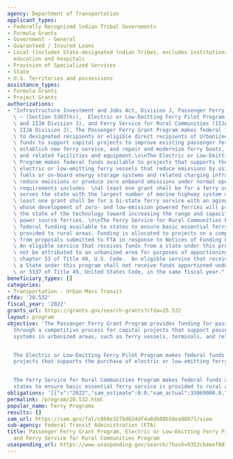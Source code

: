 ```yaml
---
agency: Department of Transportation
applicant_types:
- Federally Recognized lndian Tribal Governments
- Formula Grants
- Government - General
- Guaranteed / Insured Loans
- Local (includes State-designated lndian Tribes, excludes institutions of higher
  education and hospitals
- Provision of Specialized Services
- State
- U.S. Territories and possessions
assistance_types:
- Formula Grants
- Project Grants
authorizations:
- "Infrastructure Investment and Jobs Act, Division J, Passenger Ferry Grant Program\
  \ – (Section 5307(h)),  Electric or Low-Emitting Ferry Pilot Program (IIJA § 71102\
  \ and IIJA Division J), and Ferry Service for Rural Communities (IIJA § 71103 and\
  \ IIJA Division J), The Passenger Ferry Grant Program makes federal funds available\
  \ to designated recipients or eligible direct recipients of Urbanized Area Formula\
  \ funds to support capital projects to improve existing passenger ferry service,\
  \ establish new ferry service, and repair and modernize ferry boats, terminals,\
  \ and related facilities and equipment.\n\nThe Electric or Low-Emitting Ferry Pilot\
  \ Program makes federal funds available to projects that supports the purchase of\
  \ electric or low-emitting ferry vessels that reduce emissions by using alternative\
  \ fuels or on-board energy storage systems and related charging infrastructure to\
  \ reduce emissions or produce zero onboard emissions under normal operation. Program\
  \ requirements includes  \nat least one grant shall be for a ferry service that\
  \ serves the state with the largest number of marine highway system miles and at\
  \ least one grant shall be for a bi-state ferry service with an aging fleet; and\
  \ whose development of zero- and low-emission powered ferries will propose to advance\
  \ the state of the technology toward increasing the range and capacity of zero emission\
  \ power source ferries. \n\nThe Ferry Service for Rural Communities Program makes\
  \ federal funding available to states to ensure basic essential ferry service is\
  \ provided to rural areas. Funding is allocated to projects on a competitive basis,\
  \ from proposals submitted to FTA in response to Notices of Funding Opportunities.\
  \ An eligible service that receives funds from a state under this program shall\
  \ not be attributed to an urbanized area for purposes of apportioning funds under\
  \ chapter 53 of Title 49, U.S. Code.  An eligible service that receives funds from\
  \ a State under this program shall not receive funds apportioned under section 5336\
  \ or 5337 of Title 49, United States Code, in the same fiscal year."
beneficiary_types: []
categories:
- Transportation - Urban Mass Transit
cfda: '20.532'
fiscal_year: '2022'
grants_url: https://grants.gov/search-grants?cfda=20.532
layout: program
objective: 'The Passenger Ferry Grant Program provides funding for passenger ferries
  through a competitive process for capital projects that support passenger ferry
  systems in urbanized areas, such as ferry vessels, terminals, and related infrastructure.


  The Electric or Low-Emitting Ferry Pilot Program makes federal funds available to
  projects that supports the purchase of electric or low-emitting ferry vessels.


  The Ferry Service for Rural Communities Program makes federal funds available to
  states to ensure basic essential ferry service is provided to rural areas.'
obligations: '[{"x":"2022","sam_estimate":0.0,"sam_actual":33069000.0,"usa_spending_actual":0.0},{"x":"2023","sam_estimate":172081000.0,"sam_actual":0.0,"usa_spending_actual":11619759.0},{"x":"2024","sam_estimate":200961000.0,"sam_actual":0.0,"usa_spending_actual":220540946.0}]'
permalink: /program/20.532.html
popular_name: Ferry Programs
results: []
sam_url: https://sam.gov/fal/c868e327bd624df4a8db80b50ea08971/view
sub-agency: Federal Transit Administration (FTA)
title: Passenger Ferry Grant Program, Electric or Low-Emitting Ferry Pilot Program,
  and Ferry Service for Rural Communities Program
usaspending_url: https://www.usaspending.gov/search/?hash=9352cb4eef807261391c9a808140d6b3
---
```

